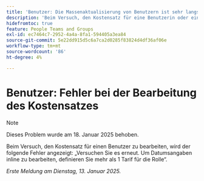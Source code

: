 ```yaml
---
title: 'Benutzer: Die Massenaktualisierung von Benutzern ist sehr langsam'
description: 'Beim Versuch, den Kostensatz für eine Benutzerin oder einen Benutzer zu bearbeiten, wird der folgende Fehler angezeigt: „Versuchen Sie es erneut. Um Datumsangaben inline zu bearbeiten, definieren Sie mehr als 1 Tarif für die Rolle“.'
hidefromtoc: true
feature: People Teams and Groups
exl-id: ec7464c7-2952-4a4a-8fa1-594405a3ea84
source-git-commit: 5e22dd915d5c6a7ca2d0285f83824d4df36af06e
workflow-type: tm+mt
source-wordcount: '86'
ht-degree: 4%

---
```


# Benutzer: Fehler bei der Bearbeitung des Kostensatzes

>[!NOTE]
>
>Dieses Problem wurde am 18. Januar 2025 behoben.

Beim Versuch, den Kostensatz für einen Benutzer zu bearbeiten, wird der folgende Fehler angezeigt: „Versuchen Sie es erneut. Um Datumsangaben inline zu bearbeiten, definieren Sie mehr als 1 Tarif für die Rolle“.

_Erste Meldung am Dienstag, 13. Januar 2025._
